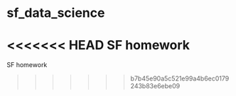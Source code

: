 # sf_data_science
<<<<<<< HEAD
SF homework
=======
SF homework
>>>>>>> b7b45e90a5c521e99a4b6ec0179243b83e6ebe09
